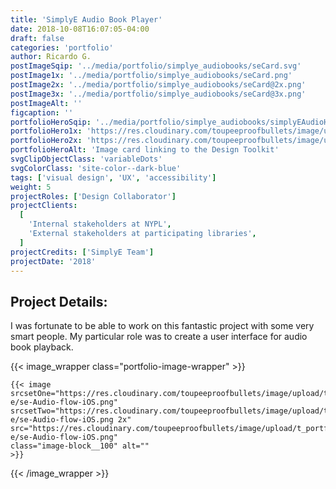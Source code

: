 ```yaml
---
title: 'SimplyE Audio Book Player'
date: 2018-10-08T16:07:05-04:00
draft: false
categories: 'portfolio'
author: Ricardo G.
postImageSqip: '../media/portfolio/simplye_audiobooks/seCard.svg'
postImage1x: '../media/portfolio/simplye_audiobooks/seCard.png'
postImage2x: '../media/portfolio/simplye_audiobooks/seCard@2x.png'
postImage3x: '../media/portfolio/simplye_audiobooks/seCard@3x.png'
postImageAlt: ''
figcaption: ''
portfolioHeroSqip: '../media/portfolio/simplye_audiobooks/simplyEAudioHeroSqip.svg'
portfolioHero1x: 'https://res.cloudinary.com/toupeeproofbullets/image/upload/t_portfolio_hero_16_9/v1548802600/simply-e/se-Audio-flow-iOS.png'
portfolioHero2x: 'https://res.cloudinary.com/toupeeproofbullets/image/upload/t_portfolio_hero_2x/v1548802600/simply-e/se-Audio-flow-iOS.png'
portfolioHeroAlt: 'Image card linking to the Design Toolkit'
svgClipObjectClass: 'variableDots'
svgColorClass: 'site-color--dark-blue'
tags: ['visual design', 'UX', 'accessibility']
weight: 5
projectRoles: ['Design Collaborator']
projectClients:
  [
    'Internal stakeholders at NYPL',
    'External stakeholders at participating libraries',
  ]
projectCredits: ['SimplyE Team']
projectDate: '2018'
---
```


## Project Details:

I was fortunate to be able to work on this fantastic project with some very smart people. My particular role was to create a user interface for audio book playback.

{{< image_wrapper class="portfolio-image-wrapper" >}}

    {{< image
    srcsetOne="https://res.cloudinary.com/toupeeproofbullets/image/upload/t_portfolio_full/v1548802600/simply-e/se-Audio-flow-iOS.png"
    srcsetTwo="https://res.cloudinary.com/toupeeproofbullets/image/upload/t_portfolio_full_size_2x/v1548802600/simply-e/se-Audio-flow-iOS.png 2x"
    src="https://res.cloudinary.com/toupeeproofbullets/image/upload/t_portfolio_full/v1548802600/simply-e/se-Audio-flow-iOS.png"
    class="image-block__100" alt=""
    >}}

{{< /image_wrapper >}}
